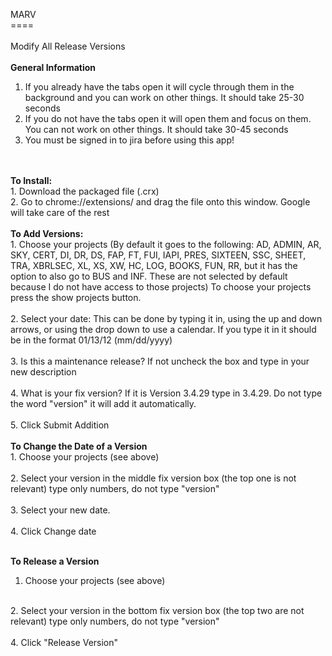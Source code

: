 MARV<BR>
====<BR>
<BR>
Modify All Release Versions<BR>
<BR>
<b>General Information</b><BR>
1. If you already have the tabs open it will cycle through them in the background and you can work on other things. It should take 25-30 seconds<BR>
2. If you do not have the tabs open it will open them and focus on them. You can not work on other things. It should take 30-45 seconds<BR>
3. You must be signed in to jira before using this app!<BR>
<BR>
<BR>
<b>To Install: </b><BR>
1. Download the packaged file (.crx)<BR>
2. Go to chrome://extensions/ and drag the file onto this window. Google will take care of the rest<BR>
<BR>
<b>To Add Versions: </b><BR>
1. Choose your projects (By default it goes to the following: AD, ADMIN, AR, SKY, CERT, DI, DR, DS, FAP, FT, FUI, IAPI, PRES, SIXTEEN, SSC, SHEET, TRA, XBRLSEC, XL, XS, XW, HC, LOG,  BOOKS, FUN, RR, but it has the option to also go to BUS and INF. These are not selected by default because I do not have access to those projects) To choose your projects press the show projects button. <BR>
<BR>
2. Select your date: This can be done by typing it in, using the up and down arrows, or using the drop down to use a calendar. If you type it in it should be in the format 01/13/12 (mm/dd/yyyy)<BR>
<BR>
3. Is this a maintenance release? If not uncheck the box and type in your new description<BR>
<BR>
4. What is your fix version? If it is Version 3.4.29 type in 3.4.29. Do not type the word "version" it will add it automatically.<BR>
<BR>
5. Click Submit Addition<BR>
<BR>
<b>To Change the Date of a Version</b><BR>
1. Choose your projects (see above)<BR>
<BR>
2. Select your version in the middle fix version box (the top one is not relevant) type only numbers, do not type "version"<BR>
<BR>
3. Select your new date.<BR>
<BR>
4. Click Change date<BR>
<BR>

<b>To Release a Version</b><BR>
1. Choose your projects (see above)<BR>
<BR>
2. Select your version in the bottom fix version box (the top two are not relevant) type only numbers, do not type "version"<BR>
<BR>
4. Click "Release Version"<BR>
<BR>
